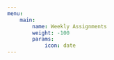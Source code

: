 ```yaml
---
menu:
    main:
        name: Weekly Assignments
        weight: -100
        params:
            icon: date
---
```


















































































































